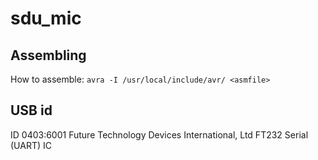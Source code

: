 # sdu_mic

## Assembling
How to assemble: `avra -I /usr/local/include/avr/ <asmfile>`

## USB id
ID 0403:6001 Future Technology Devices International, Ltd FT232 Serial (UART) IC
